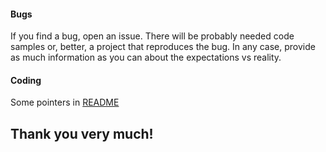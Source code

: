 #### Bugs

If you find a bug, open an issue. There will be probably needed code samples or, better, a project that reproduces the bug. In any case, provide as much information as you can about the expectations vs reality.

#### Coding

Some pointers in [README](https://github.com/dgonz64/react-hook-form-auto#help-wanted--contribute)

## Thank you very much!
